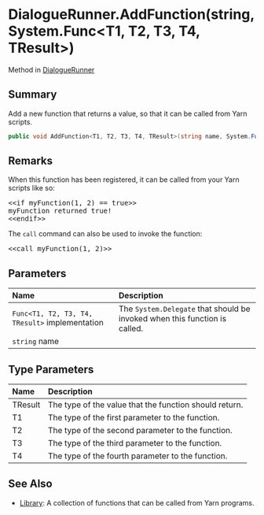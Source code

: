 # DialogueRunner.AddFunction(string,System.Func<T1, T2, T3, T4, TResult>)

Method in [DialogueRunner](/api/csharp/yarn.unity.dialoguerunner.md)

## Summary


Add a new function that returns a value, so that it can be
called from Yarn scripts.


```csharp
public void AddFunction<T1, T2, T3, T4, TResult>(string name, System.Func<T1, T2, T3, T4, TResult> implementation);
```

## Remarks

<p>When this function has been registered, it can be called from
your Yarn scripts like so:</p> <pre lang="yarn">
&lt;&lt;if myFunction(1, 2) == true&gt;&gt;
myFunction returned true!
&lt;&lt;endif&gt;&gt;
</pre> <p>The <code>call</code> command can also be used to invoke the function:</p> <pre lang="yarn">
&lt;&lt;call myFunction(1, 2)&gt;&gt;
</pre>

## Parameters

|Name|Description|
|:---|:---|
|`Func<T1, T2, T3, T4, TResult>` implementation|The  <code>System.Delegate</code>  that should be invoked when this function is called.|
|`string` name||

## Type Parameters

|Name|Description|
|:---|:---|
|TResult|The type of the value that the function should return.|
|T1|The type of the first parameter to the function.|
|T2|The type of the second parameter to the function.|
|T3|The type of the third parameter to the function.|
|T4|The type of the fourth parameter to the function.|

## See Also

* [Library](/api/csharp/yarn.library.md): A collection of functions that can be called from Yarn programs.

